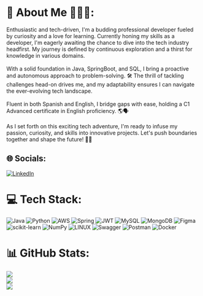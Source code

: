 # 💫 About Me 🚀👨‍💻:
Enthusiastic and tech-driven, I'm a budding professional developer fueled by curiosity and a love for learning. Currently honing my skills as a developer, I'm eagerly awaiting the chance to dive into the tech industry headfirst. My journey is defined by continuous exploration and a thirst for knowledge in various domains.<br><br>With a solid foundation in Java, SpringBoot, and SQL, I bring a proactive and autonomous approach to problem-solving. 🛠️ The thrill of tackling challenges head-on drives me, and my adaptability ensures I can navigate the ever-evolving tech landscape.<br><br>Fluent in both Spanish and English, I bridge gaps with ease, holding a C1 Advanced certificate in English proficiency. 🌎🗣️<br><br>As I set forth on this exciting tech adventure, I'm ready to infuse my passion, curiosity, and skills into innovative projects. Let's push boundaries together and shape the future! 🚀🔥


## 🌐 Socials:
[![LinkedIn](https://img.shields.io/badge/LinkedIn-%230077B5.svg?logo=linkedin&logoColor=white)](https://linkedin.com/in/Ramiroormachea) 

# 💻 Tech Stack:
![Java](https://img.shields.io/badge/java-%23ED8B00.svg?style=for-the-badge&logo=java&logoColor=white) ![Python](https://img.shields.io/badge/python-3670A0?style=for-the-badge&logo=python&logoColor=ffdd54) ![AWS](https://img.shields.io/badge/AWS-%23FF9900.svg?style=for-the-badge&logo=amazon-aws&logoColor=white) ![Spring](https://img.shields.io/badge/spring-%236DB33F.svg?style=for-the-badge&logo=spring&logoColor=white) ![JWT](https://img.shields.io/badge/JWT-black?style=for-the-badge&logo=JSON%20web%20tokens) ![MySQL](https://img.shields.io/badge/mysql-%2300f.svg?style=for-the-badge&logo=mysql&logoColor=white) ![MongoDB](https://img.shields.io/badge/MongoDB-%234ea94b.svg?style=for-the-badge&logo=mongodb&logoColor=white) 	![Figma](https://img.shields.io/badge/figma-%23F24E1E.svg?style=for-the-badge&logo=figma&logoColor=white) ![scikit-learn](https://img.shields.io/badge/scikit--learn-%23F7931E.svg?style=for-the-badge&logo=scikit-learn&logoColor=white) ![NumPy](https://img.shields.io/badge/numpy-%23013243.svg?style=for-the-badge&logo=numpy&logoColor=white) ![LINUX](https://img.shields.io/badge/Linux-FCC624?style=for-the-badge&logo=linux&logoColor=black) ![Swagger](https://img.shields.io/badge/-Swagger-%23Clojure?style=for-the-badge&logo=swagger&logoColor=white) ![Postman](https://img.shields.io/badge/Postman-FF6C37?style=for-the-badge&logo=postman&logoColor=white) ![Docker](https://img.shields.io/badge/docker-%230db7ed.svg?style=for-the-badge&logo=docker&logoColor=white)
# 📊 GitHub Stats:
![](https://github-readme-stats.vercel.app/api?username=RamaOrmachea&theme=dark&hide_border=false&include_all_commits=false&count_private=false)<br/>
![](https://github-readme-streak-stats.herokuapp.com/?user=RamaOrmachea&theme=dark&hide_border=false)<br/>
![](https://github-readme-stats.vercel.app/api/top-langs/?username=RamaOrmachea&theme=dark&hide_border=false&include_all_commits=false&count_private=false&layout=compact)

<!-- Proudly created with GPRM ( https://gprm.itsvg.in ) -->
